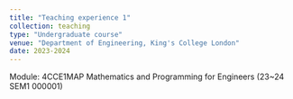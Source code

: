 ```yaml
---
title: "Teaching experience 1"
collection: teaching
type: "Undergraduate course"
venue: "Department of Engineering, King's College London"
date: 2023-2024
---
```

Module: 4CCE1MAP Mathematics and Programming for Engineers (23~24 SEM1 000001)
